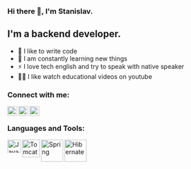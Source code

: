 ### Hi there 👋, I'm Stanislav.

## I'm a backend developer.
- 💪 I like to write code
- 🥅 I am constantly learning new things
- ⚡ I love tech english and try to speak with native speaker
- 🤹🏽 I like watch educational videos on youtube 

### Connect with me:

[<img align="left" alt="StDem | Gmail" width="22px" src="https://cdn.jsdelivr.net/npm/simple-icons@3.13.0/icons/gmail.svg" />][e-mail]
[<img align="left" alt="StDem | Telegram" width="22px" src="https://cdn.jsdelivr.net/npm/simple-icons@3.13.0/icons/telegram.svg" />][telegram]
[<img align="left" alt="StDem | Skype" width="22px" src="https://cdn.jsdelivr.net/npm/simple-icons@3.13.0/icons/skype.svg" />][skype]

<br />

### Languages and Tools:

<img align="left" alt="Java" width="30px"  src="https://icons.iconarchive.com/icons/dakirby309/simply-styled/256/Java-icon.png" />
<img align="left" alt="Tomcat" width="40px"  src="https://symbols.getvecta.com/stencil_74/42_apache-tomcat-icon.5ca6b043f3.svg" />
<img align="left" alt="Spring" width="50px" src="https://symbols.getvecta.com/stencil_96/67_spring-framework.c46ab15b10.svg" />
<img align="left" alt="Hibernate" width="50px" src="https://symbols.getvecta.com/stencil_83/45_hibernate.6b06d34c6c.svg" />
<br />

[e-mail]: mailto:dmd.stanislav@gmail.com
[telegram]: https://t.me/st_dem
[skype]: https://join.skype.com/invite/L5lbTzJvXs0i


